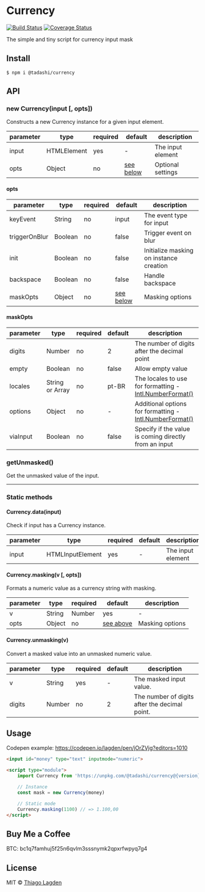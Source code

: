 # Currency

[![Build Status][ci-img]][ci] [![Coverage Status][coveralls-img]][coveralls]

[ci-img]: https://github.com/lagden/currency/actions/workflows/nodejs.yml/badge.svg
[ci]: https://github.com/lagden/currency/actions/workflows/nodejs.yml
[coveralls-img]: https://coveralls.io/repos/github/lagden/currency/badge.svg?branch=main
[coveralls]: https://coveralls.io/github/lagden/currency?branch=main
[number-format]: https://developer.mozilla.org/en-US/docs/Web/JavaScript/Reference/Global_Objects/Intl/NumberFormat/NumberFormat#syntax

The simple and tiny script for currency input mask

## Install

```
$ npm i @tadashi/currency
```

## API

### new Currency(input \[, opts\])

Constructs a new Currency instance for a given input element.

| parameter | type        | required | default            | description       |
| --------- | ----------- | -------- | ------------------ | ----------------- |
| input     | HTMLElement | yes      | -                  | The input element |
| opts      | Object      | no       | [see below](#opts) | Optional settings |

#### opts

| parameter     | type    | required | default                | description                             |
| ------------- | ------- | -------- | ---------------------- | --------------------------------------- |
| keyEvent      | String  | no       | input                  | The event type for input                |
| triggerOnBlur | Boolean | no       | false                  | Trigger event on blur                   |
| init          | Boolean | no       | false                  | Initialize masking on instance creation |
| backspace     | Boolean | no       | false                  | Handle backspace                        |
| maskOpts      | Object  | no       | [see below](#maskOpts) | Masking options                         |

#### maskOpts

| parameter | type            | required | default | description                                                              |
| --------- | --------------- | -------- | ------- | ------------------------------------------------------------------------ |
| digits    | Number          | no       | 2       | The number of digits after the decimal point                             |
| empty     | Boolean         | no       | false   | Allow empty value                                                        |
| locales   | String or Array | no       | pt-BR   | The locales to use for formatting - [Intl.NumberFormat()][number-format] |
| options   | Object          | no       | -       | Additional options for formatting - [Intl.NumberFormat()][number-format] |
| viaInput  | Boolean         | no       | false   | Specify if the value is coming directly from an input                    |

### getUnmasked()

Get the unmasked value of the input.

---

### Static methods

#### Currency.data(input)

Check if input has a Currency instance.

| parameter | type             | required | default | description       |
| --------- | ---------------- | -------- | ------- | ----------------- |
| input     | HTMLInputElement | yes      | -       | The input element |

#### Currency.masking(v \[, opts\])

Formats a numeric value as a currency string with masking.

| parameter | type   | required | default                | description     |
| --------- | ------ | -------- | ---------------------- | --------------- |
| v         | String | Number   | yes                    | -               |
| opts      | Object | no       | [see above](#maskOpts) | Masking options |

#### Currency.unmasking(v)

Convert a masked value into an unmasked numeric value.

| parameter | type   | required | default | description                                   |
| --------- | ------ | -------- | ------- | --------------------------------------------- |
| v         | String | yes      | -       | The masked input value.                       |
| digits    | Number | no       | 2       | The number of digits after the decimal point. |

## Usage

Codepen example: https://codepen.io/lagden/pen/jOrZVjg?editors=1010

```html
<input id="money" type="text" inputmode="numeric">

<script type="module">
	import Currency from 'https://unpkg.com/@tadashi/currency@{version}/src/currency.js'

	// Instance
	const mask = new Currency(money)

	// Static mode
	Currency.masking(1100) // => 1.100,00
</script>
```

## Buy Me a Coffee

BTC: bc1q7famhuj5f25n6qvlm3sssnymk2qpxrfwpyq7g4

## License

MIT © [Thiago Lagden](https://github.com/lagden)
